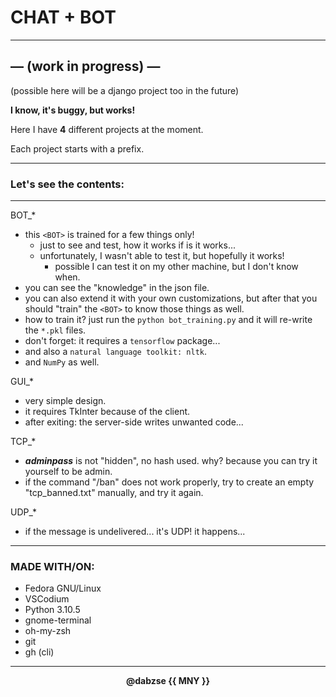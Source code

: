# CHAT + BOT
---

## &mdash; (work in progress) &mdash;
(possible here will be a django project too in the future)

**I know, it's buggy, but works!**

Here I have **4** different projects at the moment.

Each project starts with a prefix.

---
### Let's see the contents:
---

BOT_*
- this `<BOT>` is trained for a few things only!
  - just to see and test, how it works if is it works...
  - unfortunately, I wasn't able to test it, but hopefully it works!
    - possible I can test it on my other machine, but I don't know when.
- you can see the "knowledge" in the json file.
- you can also extend it with your own customizations, but after that you should "train" the `<BOT>` to know those things as well.
- how to train it? just run the `python bot_training.py` and it will re-write the `*.pkl` files.
- don't forget: it requires a `tensorflow` package...
- and also a `natural language toolkit: nltk`.
- and `NumPy` as well.

GUI_*
- very simple design.
- it requires TkInter because of the client.
- after exiting: the server-side writes unwanted code...

TCP_*
- ***adminpass*** is not "hidden", no hash used. why? because you can try it yourself to be admin.
- if the command "/ban" does not work properly, try to create an empty "tcp_banned.txt" manually, and try it again.

UDP_*
- if the message is undelivered... it's UDP! it happens...

---

### MADE WITH/ON:
- Fedora GNU/Linux
- VSCodium
- Python 3.10.5
- gnome-terminal
- oh-my-zsh
- git
- gh (cli)

---
**<center>@dabzse {{ MNY }}</center>**
